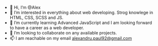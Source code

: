 - 👋 Hi, I’m @Alex
- 👀 I’m interested in everything about web developing. Strog knowlege in HTML, CSS, SCSS and JS.
- 🌱 I’m currently learning Advanced JavaScript and I am looking forward to have a career as a web developer.
- 🔔 I’m looking to collaborate on any available projects.
- 📫 I am reachable on my email alexandru.paul92@gmail.com

